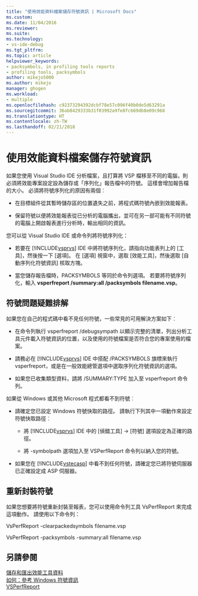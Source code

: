 ```yaml
---
title: "使用效能資料檔案儲存符號資訊 | Microsoft Docs"
ms.custom: 
ms.date: 11/04/2016
ms.reviewer: 
ms.suite: 
ms.technology:
- vs-ide-debug
ms.tgt_pltfrm: 
ms.topic: article
helpviewer_keywords:
- packsymbols, in profiling tools reports
- profiling tools, packsymbols
author: mikejo5000
ms.author: mikejo
manager: ghogen
ms.workload:
- multiple
ms.openlocfilehash: c92373294392dcbf78e57c096f40b0de5d63291a
ms.sourcegitcommit: 36ab8429333b31f03992a9fe8fc669db8e09c968
ms.translationtype: HT
ms.contentlocale: zh-TW
ms.lasthandoff: 02/21/2018
---
```

# <a name="saving-symbol-information-with-performance-data-files"></a>使用效能資料檔案儲存符號資訊

如果您使用 Visual Studio IDE 分析檔案，且打算將 VSP 檔移至不同的電腦，則必須將效能專案設定設為儲存或「序列化」報告檔中的符號。 這樣會增加報告檔的大小。 必須將符號序列化的原因有兩個︰

- 在目標組件從其暫時儲存區的位置遺失之前，將程式碼符號內嵌到效能報表。

- 保留符號以便將效能報表從已分析的電腦攜出，並可在另一部可能有不同符號的電腦上開啟報表進行分析時，輸出相同的資訊。

您可以從 Visual Studio IDE 或命令列將符號序列化：

- 若要在 [!INCLUDE[vsprvs](../code-quality/includes/vsprvs_md.md)] IDE 中將符號序列化，請指向功能表列上的 [工具]，然後按一下 [選項]。 在 [選項] 視窗中，選取 [效能工具]，然後選取 [自動序列化符號資訊] 核取方塊。

- 當您儲存報告檔時，PACKSYMBOLS 等同於命令列選項。 若要將符號序列化，輸入 **vsperfreport /summary:all /packsymbols filename.vsp**。

## <a name="troubleshooting-symbol-problems"></a>符號問題疑難排解

如果您在自己的程式碼中看不見任何符號，一些常見的可用解決方案如下︰

- 在命令列執行 vsperfreport /debugsympath 以顯示完整的清單，列出分析工具元件載入符號資訊的位置，以及使用的符號檔案是否符合您的專案使用的檔案。

- 請務必在 [!INCLUDE[vsprvs](../code-quality/includes/vsprvs_md.md)] IDE 中搭配 /PACKSYMBOLS 旗標來執行 vsperfreport，或是在一般效能總管選項中選取序列化符號資訊的選項。

- 如果您已收集類型資料，請將 /SUMMARY:TYPE 加入至 vsperfreport 命令列。

 如果從 Windows 或其他 Microsoft 程式都看不到符號︰

- 請確定您已設定 Windows 符號快取的路徑。 請執行下列其中一項動作來設定符號快取路徑︰

  - 將 [!INCLUDE[vsprvs](../code-quality/includes/vsprvs_md.md)] IDE 中的 [偵錯工具] -> [符號] 選項設定為正確的路徑。

  - 將 -symbolpath 選項加入至 VSPerfReport 命令列以納入您的符號。

- 如果您在 [!INCLUDE[vstecasp](../code-quality/includes/vstecasp_md.md)] 中看不到任何符號，請確定您已將符號伺服器已正確設定成 ASP 伺服器。

## <a name="repacking-symbols"></a>重新封裝符號

如果您想要將符號重新封裝至報表，您可以使用命令列工具 VsPerfReport 來完成這項動作。 請使用以下命令列：

VsPerfReport -clearpackedsymbols filename.vsp

VsPerfReport -packsymbols -summary:all filename.vsp

## <a name="see-also"></a>另請參閱

[儲存和匯出效能工具資料](../profiling/saving-and-exporting-performance-tools-data.md)  
[如何：參考 Windows 符號資訊](../profiling/how-to-reference-windows-symbol-information.md)  
[VSPerfReport](../profiling/vsperfreport.md)